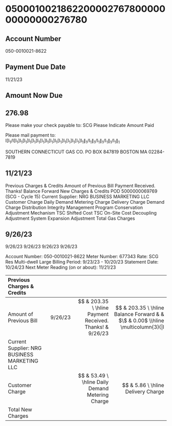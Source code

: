 # 050001002186220000276780000000000000276780 

## Account Number

050-0010021-8622

## Payment Due Date

11/21/23

## Amount Now Due

## $276.98$

Please make your check payable to:
SCG
Please Indicate Amount Paid

Please mail payment to:
$\mathrm{I}\left[\mathrm{I}_{1} / \mathrm{I}\left[\mathrm{I}_{1}\right] \mathrm{I}_{1}\left[\mathrm{I}_{1}\right] \mathrm{I}_{1}\left[\mathrm{I}_{1}\right] \mathrm{I}_{1}\left[\mathrm{I}_{1}\right] \mathrm{I}_{1}\left[\mathrm{I}_{1}\right] \mathrm{I}_{1}\left[\mathrm{I}_{1}\right] \mathrm{I}_{1}\left[\mathrm{I}_{1}\right] \mathrm{I}_{1}\left[\mathrm{I}_{1}\right] \mathrm{I}_{1} \|_{1} / \mathrm{I}_{1} \|_{1} / \mathrm{I}_{1} \|_{1} / \mathrm{I}_{1} \|_{1} / \mathrm{I}_{1} \|_{1}$

SOUTHERN CONNECTICUT GAS CO.
PO BOX 847819
BOSTON MA 02284-7819

## $11 / 21 / 23$

Previous Charges \& Credits
Amount of Previous Bill
Payment Received. Thanks!
Balance Forward
New Charges \& Credits
POD 5000000069769 (SCG - Cycle 15)
Current Supplier: NRG BUSINESS MARKETING LLC
Customer Charge
Daily Demand Metering Charge
Delivery Charge
Demand Charge
Distribution Integrity Management Program
Conservation Adjustment Mechanism
TSC Shifted Cost
TSC On-Site Cost
Decoupling Adjustment
System Expansion Adjustment
Total Gas Charges

## $9 / 26 / 23$

9/26/23
$9 / 26 / 23$
$9 / 26 / 23$
$9 / 26 / 23$

Account Number: 050-0010021-8622
Meter Number: 677343
Rate: SCG Res Multi-dwell Large
Billing Period: 9/23/23 - 10/20/23
Statement Date: 10/24/23
Next Meter Reading (on or about): 11/21/23

| Previous Charges \& Credits |  |  |  |
| :-- | --: | --: | --: |
| Amount of Previous Bill | $9 / 26 / 23$ | $\$ & 203.35 \\ \hline Payment Received. Thanks! & $9 / 26 / 23$ | $\$ & 203.35 \\ \hline Balance Forward & & $\$ & 0.00$ \\\hline \multicolumn{3}{\|l|}{New Charges \& Credits <br> POD 5000000069769 (SCG - Cycle 15)} |  |  |
| Current Supplier: NRG BUSINESS MARKETING LLC |  |  |  |
| Customer Charge |  | $\$ & 53.49 \\ \hline Daily Demand Metering Charge | $\$ & 5.86 \\ \hline Delivery Charge | $345.565 \mathrm{CCF} @ \$ .331000$ | $\$ & 114.38 \\ \hline Demand Charge & $70.000 \mathrm{CCF} @ \$ .476400$ | $\$ & 33.35 \\ \hline Distribution Integrity Management Program & $70.000 \mathrm{CCF} @ \$ .240800$ | $\$ & 16.86 \\ \hline Conservation Adjustment Mechanism & $345.565 \mathrm{CCF} @ \$ .046000$ | $\$ & 15.90 \\ \hline TSC Shifted Cost & $345.565 \mathrm{CCF} @ \$ .036800$ | $\$ & 12.72 \\ \hline TSC On-Site Cost & $345.565 \mathrm{CCF} @ \$ .009300$ | $\$ & 3.21 \\ \hline Decoupling Adjustment & $345.565 \mathrm{CCF} @ \$ .020240$ | $\$ & 6.99 \\ \hline System Expansion Adjustment & $70.000 \mathrm{CCF} @ \$ .203100$ | $\$ & 14.22 \\ \hline Total Gas Charges & & & $\$ & 276.98$ |
| Total New Charges |  |  |  |  |  |  |  |  |  |  |  |  |  |  |  |  |  |  |  |  |  |  |  |  |  |  |  |  |  |  |  |  |  |  |  |  |  |  |  |  |  |  |  |  |  |  |  |  |  |  |  |  |  |  |  |  |  |  |  |  |  |  |  |  |  |  |  |  |  |  |  |  |  |  |  |  |  |  |  |  |  |  |  |  |  |  |  |  |  |  |  |  |  |  |  |  |  |  |  | 

